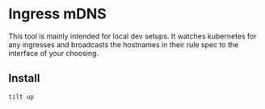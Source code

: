 # Ingress mDNS

This tool is mainly intended for local dev setups. It watches kubernetes
for any ingresses and broadcasts the hostnames in their rule spec
to the interface of your choosing.

## Install

`tilt up`
